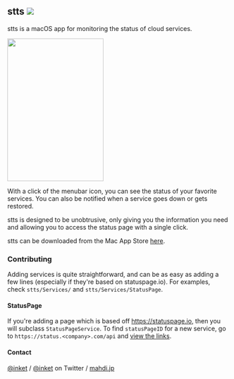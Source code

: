 ## stts ![](https://img.shields.io/badge/Swift-5.0-orange.svg)

stts is a macOS app for monitoring the status of cloud services.

<img src="https://i.imgur.com/OAK3hR0.png" width="218" height="324" />

With a click of the menubar icon, you can see the status of your favorite services. You can also be notified when a service goes down or gets restored.

stts is designed to be unobtrusive, only giving you the information you need and allowing you to access the status page with a single click.

stts can be downloaded from the Mac App Store [here](https://itunes.apple.com/app/stts/id1187772509?ls=1&mt=12).

### Contributing

Adding services is quite straightforward, and can be as easy as adding a few lines (especially if they're based on statuspage.io). For examples, check `stts/Services/` and `stts/Services/StatusPage`.

#### StatusPage

If you're adding a page which is based off https://statuspage.io, then you will subclass `StatusPageService`. To find `statusPageID` for a new service, go to `https://status.<company>.com/api` and [view the links](https://github.com/inket/stts/issues/21#issuecomment-273427769).

#### Contact

[@inket](https://github.com/inket) / [@inket](https://twitter.com/inket) on Twitter / [mahdi.jp](https://mahdi.jp)
